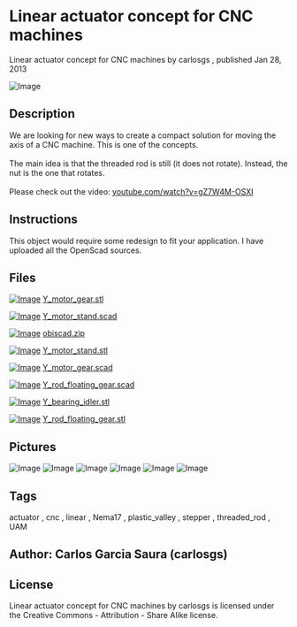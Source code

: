 Linear actuator concept for CNC machines
===============
Linear actuator concept for CNC machines  by carlosgs , published Jan 28, 2013

![Image](img/2013-01-21_00.58.45_display_large.jpg "Title")

Description
--------
We are looking for new ways to create a compact solution for moving the axis of a CNC machine. This is one of the concepts.<br />
<br />
The main idea is that the threaded rod is still (it does not rotate). Instead, the nut is the one that rotates.<br />
<br />
Please check out the video: <a href="http://www.youtube.com/watch?v=gZ7W4M-OSXI" target="_blank" rel="nofollow">youtube.com/watch?v=gZ7W4M-OSXI</a>

Instructions
--------
This object would require some redesign to fit your application. I have uploaded all the OpenScad sources.

Files
--------
[![Image](img/Y_motor_gear_preview_tinycard.jpg)](Y_motor_gear.stl)
 [ Y_motor_gear.stl](Y_motor_gear.stl)  

[![Image](img/Gears_preview_tinycard.jpg)](Y_motor_stand.scad)
 [ Y_motor_stand.scad](Y_motor_stand.scad)  

[![Image](img/Gears_preview_tinycard.jpg)](obiscad.zip)
 [ obiscad.zip](obiscad.zip)  

[![Image](img/Y_motor_stand_preview_tinycard.jpg)](Y_motor_stand.stl)
 [ Y_motor_stand.stl](Y_motor_stand.stl)  

[![Image](img/Gears_preview_tinycard.jpg)](Y_motor_gear.scad)
 [ Y_motor_gear.scad](Y_motor_gear.scad)  

[![Image](img/Gears_preview_tinycard.jpg)](Y_rod_floating_gear.scad)
 [ Y_rod_floating_gear.scad](Y_rod_floating_gear.scad)  

[![Image](img/Y_bearing_idler_preview_tinycard.jpg)](Y_bearing_idler.stl)
 [ Y_bearing_idler.stl](Y_bearing_idler.stl)  

[![Image](img/Y_rod_floating_gear_preview_tinycard.jpg)](Y_rod_floating_gear.stl)
 [ Y_rod_floating_gear.stl](Y_rod_floating_gear.stl)  



Pictures
--------
![Image](img/Y_motor_gear_display_large.jpg "Title")
![Image](img/Y_rod_floating_gear_display_large.jpg "Title")
![Image](img/2013-01-28_18.46.28_display_large.jpg "Title")
![Image](img/2013-01-28_18.46.45_display_large.jpg "Title")
![Image](img/Y_bearing_idler_display_large.jpg "Title")
![Image](img/Y_motor_stand_display_large.jpg "Title")


Tags
--------
actuator , cnc , linear , Nema17 , plastic_valley , stepper , threaded_rod , UAM  



Author: Carlos Garcia Saura (carlosgs)
--------


License
--------
Linear actuator concept for CNC machines by carlosgs is licensed under the Creative Commons - Attribution - Share Alike license.  

